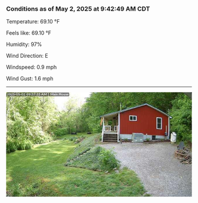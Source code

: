 ### Conditions as of May 2, 2025 at 9:42:49 AM CDT 

Temperature: 69.10 &deg;F

Feels like: 69.10 &deg;F

Humidity: 97%

Wind Direction: E

Windspeed: 0.9 mph

Wind Gust: 1.6 mph

---

<img src="./images/latest.jpeg"/>

